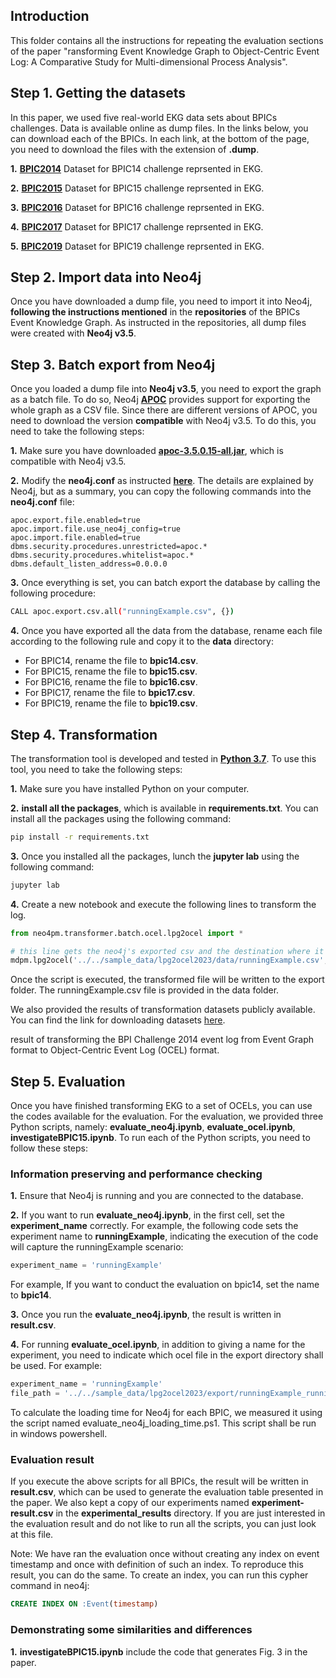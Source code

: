 ## Introduction
This folder contains all the instructions for repeating the evaluation sections of the paper "ransforming Event Knowledge Graph to Object-Centric Event Log: A Comparative Study for Multi-dimensional Process Analysis". 

## Step 1. Getting the datasets
In this paper, we used five real-world EKG data sets about BPICs challenges. Data is available online as dump files. In the links below, you can download each of the BPICs. In each link, at the bottom of the page, you need to download the files with the extension of **.dump**.

**1.** **[BPIC2014](https://data.4tu.nl/datasets/966dbc54-ea52-4c08-aac3-ffa6c2c558cd/1)** Dataset for BPIC14 challenge reprsented in EKG.

**2.** **[BPIC2015](https://data.4tu.nl/datasets/64fce6ea-5ca8-403b-aa09-82b53517af8a/1)** Dataset for BPIC15 challenge reprsented in EKG.

**3.** **[BPIC2016](https://data.4tu.nl/datasets/735e7138-7ffe-4a6a-b02d-d22bd047dc12/1)** Dataset for BPIC16 challenge reprsented in EKG.

**4.** **[BPIC2017](https://data.4tu.nl/datasets/5c9717a0-4c22-4b78-a3ad-d2234208bfd7/1)** Dataset for BPIC17 challenge reprsented in EKG.

**5.** **[BPIC2019](https://data.4tu.nl/datasets/dc66ef2b-cd5e-436f-a3fb-ebaf9ece54a3/1)** Dataset for BPIC19 challenge reprsented in EKG.

## Step 2. Import data into Neo4j

Once you have downloaded a dump file, you need to import it into Neo4j, **following the instructions mentioned** in the **repositories** of the BPICs Event Knowledge Graph. As instructed in the repositories, all dump files were created with **Neo4j v3.5**.


## Step 3. Batch export from Neo4j
Once you loaded a dump file into **Neo4j v3.5**, you need to export the graph as a batch file. To do so, Neo4j **[APOC](https://neo4j.com/labs/apoc/4.1/export/csv/)** provides support for exporting the whole graph as a CSV file. Since there are different versions of APOC, you need to download the version **compatible** with Neo4j v3.5. To do this, you need to take the following steps:

**1.** Make sure you have downloaded **[apoc-3.5.0.15-all.jar](https://github.com/neo4j-contrib/neo4j-apoc-procedures/releases/tag/3.5.0.15)**, which is compatible with Neo4j v3.5.

**2.** Modify the **neo4j.conf** as instructed **[here](https://neo4j.com/docs/operations-manual/current/configuration/configuration-settings/)**. The details are explained by Neo4j, but as a summary, you can copy the following commands into the **neo4j.conf** file:
```
apoc.export.file.enabled=true
apoc.import.file.use_neo4j_config=true
apoc.import.file.enabled=true
dbms.security.procedures.unrestricted=apoc.*
dbms.security.procedures.whitelist=apoc.*
dbms.default_listen_address=0.0.0.0
```

**3.** Once everything is set, you can batch export the database by calling the following procedure:

```bash
CALL apoc.export.csv.all("runningExample.csv", {})
```

**4.** Once you have exported all the data from the database, rename each file according to the following rule and copy it to the **data** directory:
* For BPIC14, rename the file to **bpic14.csv**.
* For BPIC15, rename the file to **bpic15.csv**.
* For BPIC16, rename the file to **bpic16.csv**.
* For BPIC17, rename the file to **bpic17.csv**.
* For BPIC19, rename the file to **bpic19.csv**.


## Step 4. Transformation
 The transformation tool is developed and tested in **[Python 3.7](https://www.python.org/downloads/release/python-370/)**. To use this tool, you need to take the following steps:
 
**1.** Make sure you have installed Python on your computer.

**2.** **install all the packages**, which is available in **requirements.txt**. You can install all the packages using the following command:
```bash
pip install -r requirements.txt
``` 
 **3.** Once you installed all the packages, lunch the **jupyter lab** using the following command:
 ```bash
 jupyter lab
 ```

 **4.** Create a new notebook and execute the following lines to transform the log. 
 
 ```Python
 from neo4pm.transformer.batch.ocel.lpg2ocel import *
 
 # this line gets the neo4j's exported csv and the destination where it shall write the transformed ocel file. 
 mdpm.lpg2ocel('../../sample_data/lpg2ocel2023/data/runningExample.csv', '../../sample_data/lpg2ocel2023/export', export_format='jsonocel')
 ```

Once the script is executed, the transformed file will be written to the export folder. The runningExample.csv file is provided in the data folder. 

We also provided the results of transformation datasets publicly available. You can find the link for downloading datasets [here](./datasets/README.md).

result of transforming the BPI Challenge 2014 event log from Event Graph format to Object-Centric Event Log (OCEL) format. 

## Step 5. Evaluation

Once you have finished transforming EKG to a set of OCELs, you can use the codes available for the evaluation. For the evaluation, we provided three Python scripts, namely: **evaluate_neo4j.ipynb**, **evaluate_ocel.ipynb**, **investigateBPIC15.ipynb**. To run each of the Python scripts, you need to follow these steps:


### Information preserving and performance checking

**1.** Ensure that Neo4j is running and you are connected to the database.

**2.** If you want to run **evaluate_neo4j.ipynb**, in the first cell, set the **experiment_name** correctly. For example, the following code sets the experiment name to **runningExample**, indicating the execution of the code will capture the runningExample scenario:
 
 ```Python
experiment_name = 'runningExample'
 ```

For example, If you want to conduct the evaluation on bpic14, set the name to **bpic14**. 



**3.** Once you run the **evaluate_neo4j.ipynb**, the result is written in **result.csv**.

**4.** For running **evaluate_ocel.ipynb**, in addition to giving a name for the experiment, you need to indicate which ocel file in the export directory shall be used. For example: 

 ```Python
experiment_name = 'runningExample'
file_path = '../../sample_data/lpg2ocel2023/export/runningExample_runningExample.jsonocel'
 ```

To calculate the loading time for Neo4j for each BPIC, we measured it using the script named evaluate_neo4j_loading_time.ps1. This script shall be run in windows powershell. 

### Evaluation result
If you execute the above scripts for all BPICs, the result will be written in **result.csv**, which can be used to generate the evaluation table presented in the paper. We also kept a copy of our experiments named **experiment-result.csv** in the **experimental_results** directory. If you are just interested in the evaluation result and do not like to run all the scripts, you can just look at this file.

Note: We have ran the evaluation once without creating any index on event timestamp and once with definition of such an index. To reproduce this result, you can do the same. To create an index, you can run this cypher command in neo4j:

 ```sql
CREATE INDEX ON :Event(timestamp)
 ```

### Demonstrating some similarities and differences

**1.** **investigateBPIC15.ipynb** include the code that generates Fig. 3 in the paper. 